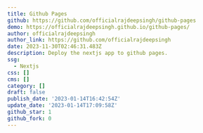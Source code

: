 ```yaml
---
title: Github Pages
github: https://github.com/officialrajdeepsingh/github-pages
demo: https://officialrajdeepsingh.github.io/github-pages/
author: officialrajdeepsingh
author_link: https://github.com/officialrajdeepsingh
date: 2023-11-30T02:46:31.483Z
description: Deploy the nextjs app to github pages.
ssg:
  - Nextjs
css: []
cms: []
category: []
draft: false
publish_date: '2023-01-14T16:42:54Z'
update_date: '2023-01-14T17:09:58Z'
github_star: 1
github_fork: 0
---
```


